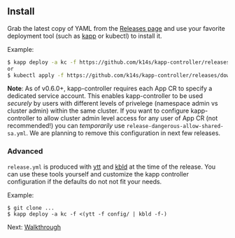 ## Install

Grab the latest copy of YAML from the [Releases page](https://github.com/k14s/kapp-controller/releases) and use your favorite deployment tool (such as [kapp](https://get-kapp.io) or kubectl) to install it.

Example:

```bash
$ kapp deploy -a kc -f https://github.com/k14s/kapp-controller/releases/download/v0.4.0/release.yml
or
$ kubectl apply -f https://github.com/k14s/kapp-controller/releases/download/v0.4.0/release.yml
```

**Note**: As of v0.6.0+, kapp-controller requires each App CR to specify a dedicated service account. This enables kapp-controller to be used _securely_ by users with different levels of privelege (namespace admin vs cluster admin) within the same cluster. If you want to configure kapp-controller to allow cluster admin level access for any user of App CR (not recommended!) you can _temporarily_ use `release-dangerous-allow-shared-sa.yml`. We are planning to remove this configuration in next few releases.

### Advanced

`release.yml` is produced with [ytt](https://get-ytt.io) and [kbld](https://get-kbld.io) at the time of the release. You can use these tools yourself and customize the kapp controller configuration if the defaults do not not fit your needs.

Example:

```
$ git clone ...
$ kapp deploy -a kc -f <(ytt -f config/ | kbld -f-)
```

Next: [Walkthrough](walkthrough.md)
